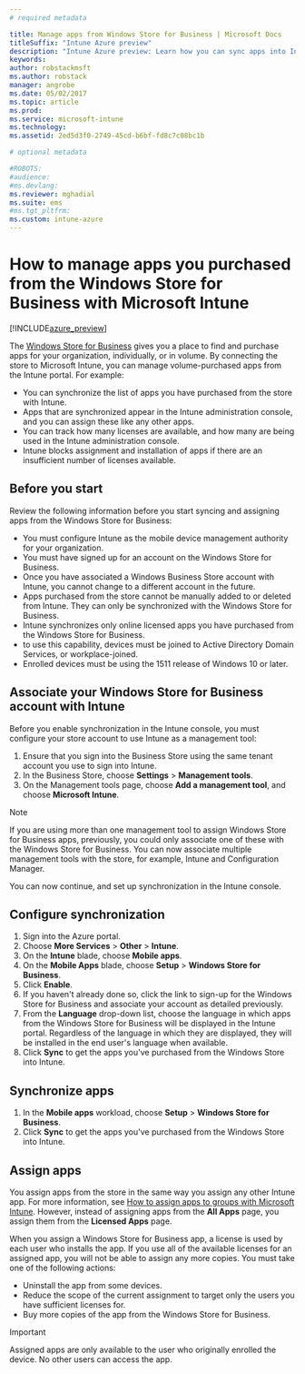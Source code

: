 ```yaml
---
# required metadata

title: Manage apps from Windows Store for Business | Microsoft Docs
titleSuffix: "Intune Azure preview"
description: "Intune Azure preview: Learn how you can sync apps into Intune from the Windows Store for Business and then assign and track them."
keywords:
author: robstackmsft
ms.author: robstack
manager: angrobe
ms.date: 05/02/2017
ms.topic: article
ms.prod:
ms.service: microsoft-intune
ms.technology:
ms.assetid: 2ed5d3f0-2749-45cd-b6bf-fd8c7c08bc1b

# optional metadata

#ROBOTS:
#audience:
#ms.devlang:
ms.reviewer: mghadial
ms.suite: ems
#ms.tgt_pltfrm:
ms.custom: intune-azure
---
```


# How to manage apps you purchased from the Windows Store for Business with Microsoft Intune

[!INCLUDE[azure_preview](../includes/azure_preview.md)]


The [Windows Store for Business](https://www.microsoft.com/business-store) gives you a place to find and purchase apps for your organization, individually, or in volume. By connecting the store to Microsoft Intune, you can manage volume-purchased apps from the Intune portal. For example:
* You can synchronize the list of apps you have purchased from the store with Intune.
* Apps that are synchronized appear in the Intune administration console, and you can assign these like any other apps.
* You can track how many licenses are available, and how many are being used in the Intune administration console.
* Intune blocks assignment and installation of apps if there are an insufficient number of licenses available.

## Before you start
Review the following information before you start syncing and assigning apps from the Windows Store for Business:
* You must configure Intune as the mobile device management authority for your organization.
* You must have signed up for an account on the Windows Store for Business.
* Once you have associated a Windows Business Store account with Intune, you cannot change to a different account in the future.
* Apps purchased from the store cannot be manually added to or deleted from Intune. They can only be synchronized with the Windows Store for Business.
* Intune synchronizes only online licensed apps you have purchased from the Windows Store for Business.
* to use this capability, devices must be joined to Active Directory Domain Services, or workplace-joined.
* Enrolled devices must be using the 1511 release of Windows 10 or later.

## Associate your Windows Store for Business account with Intune
Before you enable synchronization in the Intune console, you must configure your store account to use Intune as a management tool:
1. Ensure that you sign into the Business Store using the same tenant account you use to sign into Intune.
2. In the Business Store, choose **Settings** > **Management tools**.
3. On the Management tools page, choose **Add a management tool**, and choose **Microsoft Intune**.

> [!NOTE]
> If you are using more than one management tool to assign Windows Store for Business apps, previously, you could only associate one of these with the Windows Store for Business. You can now associate multiple management tools with the store, for example, Intune and Configuration Manager.

You can now continue, and set up synchronization in the Intune console.

## Configure synchronization

1. Sign into the Azure portal.
2. Choose **More Services** > **Other** > **Intune**.
3. On the **Intune** blade, choose **Mobile apps**.
1. On the **Mobile Apps** blade, choose **Setup** > **Windows Store for Business**.
2. Click **Enable**.
3. If you haven't already done so, click the link to sign-up for the Windows Store for Business and associate your account as detailed previously.
5. From the **Language** drop-down list, choose the language in which apps from the Windows Store for Business will be displayed in the Intune portal. Regardless of the language in which they are displayed, they will be installed in the end user's language when available.
6. Click **Sync** to get the apps you've purchased from the Windows Store into Intune.

## Synchronize apps

1. In the **Mobile apps** workload, choose **Setup** > **Windows Store for Business**.
2. Click **Sync** to get the apps you've purchased from the Windows Store into Intune.

## Assign apps

You assign apps from the store in the same way you assign any other Intune app. For more information, see [How to assign apps to groups with Microsoft Intune](deploy-apps.md). However, instead of assigning apps from the **All Apps** page, you assign them from the **Licensed Apps** page.

When you assign a Windows Store for Business app, a license is used by each user who installs the app. If you use all of the available licenses for an assigned app, you will not be able to assign any more copies. You must take one of the following actions:
* Uninstall the app from some devices.
* Reduce the scope of the current assignment to target only the users you have sufficient licenses for.
* Buy more copies of the app from the Windows Store for Business.

> [!Important]
> Assigned apps are only available to the user who originally enrolled the device. No other users can access the app.
